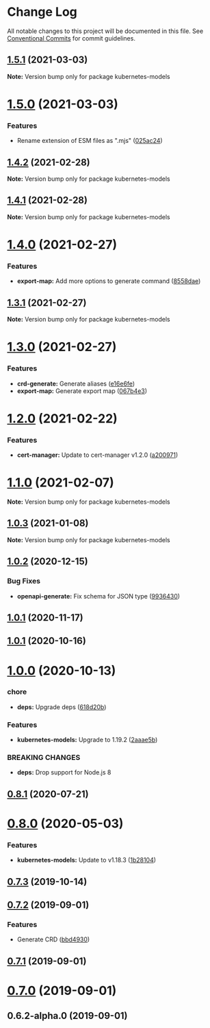 # Change Log

All notable changes to this project will be documented in this file.
See [Conventional Commits](https://conventionalcommits.org) for commit guidelines.

## [1.5.1](https://github.com/tommy351/kubernetes-models-ts/compare/kubernetes-models@1.5.0...kubernetes-models@1.5.1) (2021-03-03)

**Note:** Version bump only for package kubernetes-models





# [1.5.0](https://github.com/tommy351/kubernetes-models-ts/compare/kubernetes-models@1.4.2...kubernetes-models@1.5.0) (2021-03-03)


### Features

* Rename extension of ESM files as ".mjs" ([025ac24](https://github.com/tommy351/kubernetes-models-ts/commit/025ac24948a07f2d48cc3fe4d3b6329749bc5c3a))





## [1.4.2](https://github.com/tommy351/kubernetes-models-ts/compare/kubernetes-models@1.4.1...kubernetes-models@1.4.2) (2021-02-28)

**Note:** Version bump only for package kubernetes-models





## [1.4.1](https://github.com/tommy351/kubernetes-models-ts/compare/kubernetes-models@1.4.0...kubernetes-models@1.4.1) (2021-02-28)

**Note:** Version bump only for package kubernetes-models





# [1.4.0](https://github.com/tommy351/kubernetes-models-ts/compare/kubernetes-models@1.3.1...kubernetes-models@1.4.0) (2021-02-27)


### Features

* **export-map:** Add more options to generate command ([8558dae](https://github.com/tommy351/kubernetes-models-ts/commit/8558daedd09894c2098fa16dfd103858aeb40d5a))





## [1.3.1](https://github.com/tommy351/kubernetes-models-ts/compare/kubernetes-models@1.3.0...kubernetes-models@1.3.1) (2021-02-27)

**Note:** Version bump only for package kubernetes-models





# [1.3.0](https://github.com/tommy351/kubernetes-models-ts/compare/kubernetes-models@1.2.0...kubernetes-models@1.3.0) (2021-02-27)


### Features

* **crd-generate:** Generate aliases ([e16e6fe](https://github.com/tommy351/kubernetes-models-ts/commit/e16e6fe8736e95cfc48dcfe4ab2f244ac33bb380))
* **export-map:** Generate export map ([067b4e3](https://github.com/tommy351/kubernetes-models-ts/commit/067b4e303c0f662e113fc2ee65e8edf36a86c958))





# [1.2.0](https://github.com/tommy351/kubernetes-models-ts/compare/kubernetes-models@1.1.0...kubernetes-models@1.2.0) (2021-02-22)


### Features

* **cert-manager:** Update to cert-manager v1.2.0 ([a200971](https://github.com/tommy351/kubernetes-models-ts/commit/a200971e3f51d3faa072c98456734aec797cee81))





# [1.1.0](https://github.com/tommy351/kubernetes-models-ts/compare/kubernetes-models@1.0.3...kubernetes-models@1.1.0) (2021-02-07)

**Note:** Version bump only for package kubernetes-models





## [1.0.3](https://github.com/tommy351/kubernetes-models-ts/compare/kubernetes-models@1.0.2...kubernetes-models@1.0.3) (2021-01-08)

**Note:** Version bump only for package kubernetes-models





## [1.0.2](https://github.com/tommy351/kubernetes-models-ts/compare/kubernetes-models@1.0.1...kubernetes-models@1.0.2) (2020-12-15)


### Bug Fixes

* **openapi-generate:** Fix schema for JSON type ([9936430](https://github.com/tommy351/kubernetes-models-ts/commit/9936430ffcbe9630a7deee55628d2de236641607))





## [1.0.1](https://github.com/tommy351/kubernetes-models-ts/compare/kubernetes-models@1.0.1...kubernetes-models@1.0.1) (2020-11-17)



## [1.0.1](https://github.com/tommy351/kubernetes-models-ts/compare/kubernetes-models@1.0.0...kubernetes-models@1.0.1) (2020-10-16)



# [1.0.0](https://github.com/tommy351/kubernetes-models-ts/compare/kubernetes-models@0.8.1...kubernetes-models@1.0.0) (2020-10-13)


### chore

* **deps:** Upgrade deps ([618d20b](https://github.com/tommy351/kubernetes-models-ts/commit/618d20b202ed91ee43814aa69e08a84f21d8ae1b))


### Features

* **kubernetes-models:** Upgrade to 1.19.2 ([2aaae5b](https://github.com/tommy351/kubernetes-models-ts/commit/2aaae5b0b7fdddaedf9f33aa88dc0c5813380432))


### BREAKING CHANGES

* **deps:** Drop support for Node.js 8



## [0.8.1](https://github.com/tommy351/kubernetes-models-ts/compare/kubernetes-models@0.8.0...kubernetes-models@0.8.1) (2020-07-21)



# [0.8.0](https://github.com/tommy351/kubernetes-models-ts/compare/kubernetes-models@0.7.3...kubernetes-models@0.8.0) (2020-05-03)


### Features

* **kubernetes-models:** Update to v1.18.3 ([1b28104](https://github.com/tommy351/kubernetes-models-ts/commit/1b2810435b04bce55a8cf96e59a690bd33a4cb11))



## [0.7.3](https://github.com/tommy351/kubernetes-models-ts/compare/kubernetes-models@0.7.2...kubernetes-models@0.7.3) (2019-10-14)



## [0.7.2](https://github.com/tommy351/kubernetes-models-ts/compare/kubernetes-models@0.7.1...kubernetes-models@0.7.2) (2019-09-01)


### Features

* Generate CRD ([bbd4930](https://github.com/tommy351/kubernetes-models-ts/commit/bbd4930d54650175261a62a5317dc9e6909dc147))



## [0.7.1](https://github.com/tommy351/kubernetes-models-ts/compare/kubernetes-models@0.7.0...kubernetes-models@0.7.1) (2019-09-01)



# [0.7.0](https://github.com/tommy351/kubernetes-models-ts/compare/kubernetes-models@0.6.2-alpha.0...kubernetes-models@0.7.0) (2019-09-01)



## 0.6.2-alpha.0 (2019-09-01)
